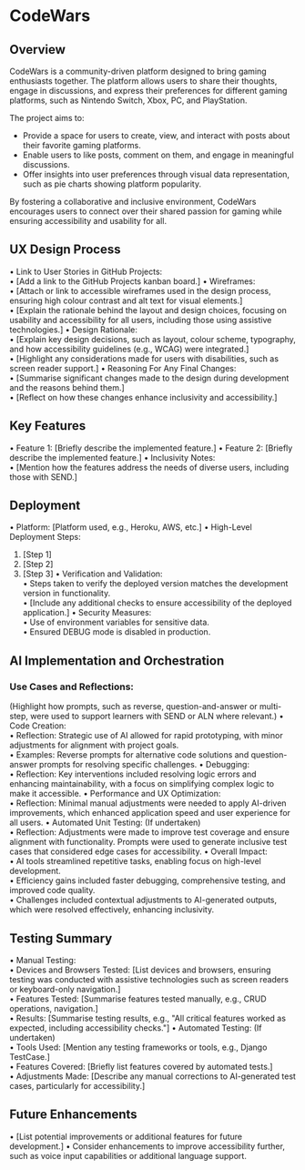 # CodeWars

## Overview
CodeWars is a community-driven platform designed to bring gaming enthusiasts together. The platform allows users to share their thoughts, engage in discussions, and express their preferences for different gaming platforms, such as Nintendo Switch, Xbox, PC, and PlayStation. 

The project aims to:
- Provide a space for users to create, view, and interact with posts about their favorite gaming platforms.
- Enable users to like posts, comment on them, and engage in meaningful discussions.
- Offer insights into user preferences through visual data representation, such as pie charts showing platform popularity.

By fostering a collaborative and inclusive environment, CodeWars encourages users to connect over their shared passion for gaming while ensuring accessibility and usability for all.

## UX Design Process
• Link to User Stories in GitHub Projects:  
  • [Add a link to the GitHub Projects kanban board.]
• Wireframes:  
  • [Attach or link to accessible wireframes used in the design process, ensuring high colour contrast and alt text for visual elements.]  
  • [Explain the rationale behind the layout and design choices, focusing on usability and accessibility for all users, including those using assistive technologies.]
• Design Rationale:  
  • [Explain key design decisions, such as layout, colour scheme, typography, and how accessibility guidelines (e.g., WCAG) were integrated.]  
  • [Highlight any considerations made for users with disabilities, such as screen reader support.]
• Reasoning For Any Final Changes:  
  • [Summarise significant changes made to the design during development and the reasons behind them.]  
  • [Reflect on how these changes enhance inclusivity and accessibility.]

## Key Features
• Feature 1: [Briefly describe the implemented feature.]
• Feature 2: [Briefly describe the implemented feature.]
• Inclusivity Notes:  
  • [Mention how the features address the needs of diverse users, including those with SEND.]

## Deployment
• Platform: [Platform used, e.g., Heroku, AWS, etc.]
• High-Level Deployment Steps:  
  1. [Step 1]  
  2. [Step 2]  
  3. [Step 3]
• Verification and Validation:  
  • Steps taken to verify the deployed version matches the development version in functionality.  
  • [Include any additional checks to ensure accessibility of the deployed application.]
• Security Measures:  
  • Use of environment variables for sensitive data.  
  • Ensured DEBUG mode is disabled in production.

## AI Implementation and Orchestration

### Use Cases and Reflections:
(Highlight how prompts, such as reverse, question-and-answer or multi-step, were used to support learners with SEND or ALN where relevant.)
• Code Creation:  
  • Reflection: Strategic use of AI allowed for rapid prototyping, with minor adjustments for alignment with project goals.  
  • Examples: Reverse prompts for alternative code solutions and question-answer prompts for resolving specific challenges.
• Debugging:  
  • Reflection: Key interventions included resolving logic errors and enhancing maintainability, with a focus on simplifying complex logic to make it accessible.
• Performance and UX Optimization:  
  • Reflection: Minimal manual adjustments were needed to apply AI-driven improvements, which enhanced application speed and user experience for all users.
• Automated Unit Testing: (If undertaken)  
  • Reflection: Adjustments were made to improve test coverage and ensure alignment with functionality. Prompts were used to generate inclusive test cases that considered edge cases for accessibility.
• Overall Impact:  
  • AI tools streamlined repetitive tasks, enabling focus on high-level development.  
  • Efficiency gains included faster debugging, comprehensive testing, and improved code quality.  
  • Challenges included contextual adjustments to AI-generated outputs, which were resolved effectively, enhancing inclusivity.

## Testing Summary
• Manual Testing:  
  • Devices and Browsers Tested: [List devices and browsers, ensuring testing was conducted with assistive technologies such as screen readers or keyboard-only navigation.]  
  • Features Tested: [Summarise features tested manually, e.g., CRUD operations, navigation.]  
  • Results: [Summarise testing results, e.g., "All critical features worked as expected, including accessibility checks."]
• Automated Testing: (If undertaken)  
  • Tools Used: [Mention any testing frameworks or tools, e.g., Django TestCase.]  
  • Features Covered: [Briefly list features covered by automated tests.]  
  • Adjustments Made: [Describe any manual corrections to AI-generated test cases, particularly for accessibility.]
  
## Future Enhancements
• [List potential improvements or additional features for future development.]
• Consider enhancements to improve accessibility further, such as voice input capabilities or additional language support.
